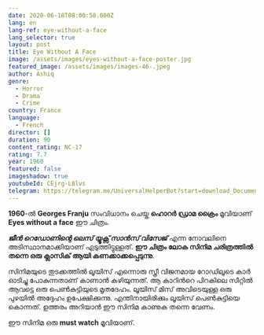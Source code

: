 ```yaml
---
date: 2020-06-18T08:00:58.000Z
lang: en
lang-ref: eye-without-a-face
lang_selector: true
layout: post
title: Eye Without A Face
image: /assets/images/eyes-without-a-face-poster.jpg
featured_image: /assets/images/images-46-.jpeg
author: Ashiq
genre:
  - Horror
  - Drama
  - Crime
country: France
language:
  - French
director: []
duration: 90
content_rating: NC-17
rating: 7.7
year: 1960
featured: false
imageshadow: true
youtubeId: CEjrg-L8lvs
telegram: https://telegram.me/UniversalHelperBot?start=download_Document_489
---
```

**1960**-ൽ **Georges Franju** സംവിധാനം ചെയ്ത **ഹൊറർ** **ഡ്രാമ ക്രൈം** മൂവിയാണ് **Eyes without a face** ഈ ചിത്രം.

***ജീൻ റെഡോണിന്റെ ലെസ് യ്യൂക്സ് സാൻസ് വിസേജ്*** എന്ന നോവലിനെ അടിസ്ഥാനമാക്കിയാണ് എടുത്തിട്ടുള്ളത്. **ഈ ചിത്രം ലോക സിനിമ ചരിത്രത്തിൽ തന്നെ ഒരു ക്ലാസിക് ആയി കണക്കാക്കപ്പെടുന്നു**.

സിനിമയുടെ തുടക്കത്തിൽ ലൂയിസ് എന്നൊരു സ്ത്രീ വിജനമായ റോഡിലൂടെ കാർ ഓടിച്ചു പോകുന്നതാണ് കാണാൻ കഴിയുന്നത്. ആ കാറിൻറെ പിറകിലെ സീറ്റിൽ ആവട്ടെ ഒരു പെൺകുട്ടിയുടെ മൃതദേഹം. ലൂയിസ് മിസ് അവിടെയുള്ള ഒരു പുഴയിൽ അദ്ദേഹം ഉപേക്ഷിക്കുന്നു. എന്തിനായിരിക്കും ലൂയിസ് പെൺകുട്ടിയെ കൊന്നത്. ഉത്തരം അറിയാൻ ഈ സിനിമ കാണുക തന്നെ വേണം.

ഈ സിനിമ ഒരു **must watch** മൂവിയാണ്.
